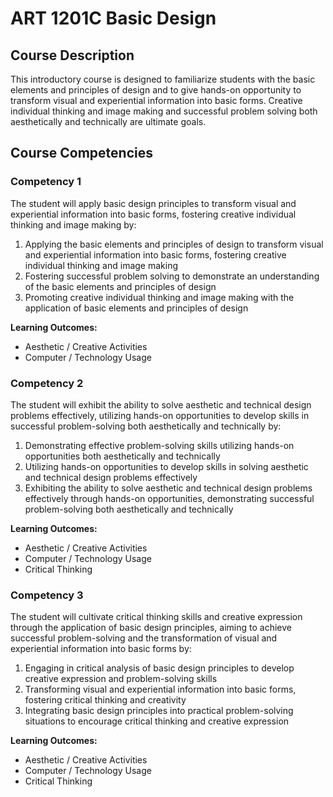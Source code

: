 # ART 1201C Basic Design

## Course Description
This introductory course is designed to familiarize students with the basic elements and principles of design and to give hands-on opportunity to transform visual and experiential information into basic forms. Creative individual thinking and image making and successful problem solving both aesthetically and technically are ultimate goals.

## Course Competencies

### Competency 1
The student will apply basic design principles to transform visual and experiential information into basic forms, fostering creative individual thinking and image making by:
1. Applying the basic elements and principles of design to transform visual and experiential information into basic forms, fostering creative individual thinking and image making
2. Fostering successful problem solving to demonstrate an understanding of the basic elements and principles of design
3. Promoting creative individual thinking and image making with the application of basic elements and principles of design

**Learning Outcomes:**
- Aesthetic / Creative Activities
- Computer / Technology Usage

### Competency 2
The student will exhibit the ability to solve aesthetic and technical design problems effectively, utilizing hands-on opportunities to develop skills in successful problem-solving both aesthetically and technically by:
1. Demonstrating effective problem-solving skills utilizing hands-on opportunities both aesthetically and technically
2. Utilizing hands-on opportunities to develop skills in solving aesthetic and technical design problems effectively
3. Exhibiting the ability to solve aesthetic and technical design problems effectively through hands-on opportunities, demonstrating successful problem-solving both aesthetically and technically

**Learning Outcomes:**
- Aesthetic / Creative Activities
- Computer / Technology Usage
- Critical Thinking

### Competency 3
The student will cultivate critical thinking skills and creative expression through the application of basic design principles, aiming to achieve successful problem-solving and the transformation of visual and experiential information into basic forms by:
1. Engaging in critical analysis of basic design principles to develop creative expression and problem-solving skills
2. Transforming visual and experiential information into basic forms, fostering critical thinking and creativity
3. Integrating basic design principles into practical problem-solving situations to encourage critical thinking and creative expression

**Learning Outcomes:**
- Aesthetic / Creative Activities
- Computer / Technology Usage
- Critical Thinking